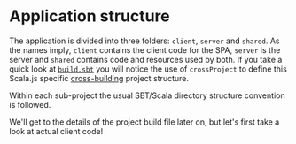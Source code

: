 # Application structure

The application is divided into three folders: `client`, `server` and `shared`. As the names imply, `client` contains the client code for the SPA, `server` is the server and
`shared` contains code and resources used by both. If you take a quick look at [`build.sbt`](https://github.com/ochrons/scalajs-spa-tutorial/tree/master/build.sbt) 
you will notice the use of `crossProject` to define this Scala.js specific [cross-building](http://www.scala-js.org/doc/sbt/cross-building.html) project structure.

Within each sub-project the usual SBT/Scala directory structure convention is followed.

We'll get to the details of the project build file later on, but let's first take a look at actual client code!


